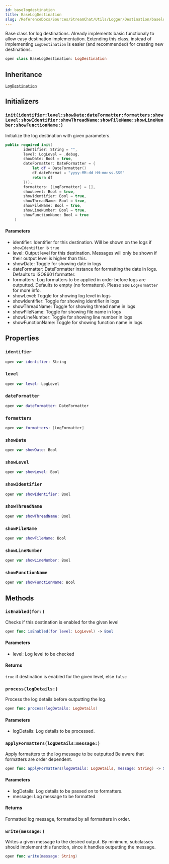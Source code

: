 ```yaml
---
id: baselogdestination 
title: BaseLogDestination
slug: /ReferenceDocs/Sources/StreamChat/Utils/Logger/Destination/baselogdestination
---
```


Base class for log destinations. Already implements basic functionaly to allow easy destination implementation.
Extending this class, instead of implementing `LogDestination` is easier (and recommended) for creating new destinations.

``` swift
open class BaseLogDestination: LogDestination 
```

## Inheritance

[`LogDestination`](LogDestination)

## Initializers

### `init(identifier:level:showDate:dateFormatter:formatters:showLevel:showIdentifier:showThreadName:showFileName:showLineNumber:showFunctionName:)`

Initialize the log destination with given parameters.

``` swift
public required init(
        identifier: String = "",
        level: LogLevel = .debug,
        showDate: Bool = true,
        dateFormatter: DateFormatter = {
            let df = DateFormatter()
            df.dateFormat = "yyyy-MM-dd HH:mm:ss.SSS"
            return df
        }(),
        formatters: [LogFormatter] = [],
        showLevel: Bool = true,
        showIdentifier: Bool = true,
        showThreadName: Bool = true,
        showFileName: Bool = true,
        showLineNumber: Bool = true,
        showFunctionName: Bool = true
    ) 
```

#### Parameters

  - identifier: Identifier for this destination. Will be shown on the logs if `showIdentifier` is `true`
  - level: Output level for this destination. Messages will only be shown if their output level is higher than this.
  - showDate: Toggle for showing date in logs
  - dateFormatter: DateFormatter instance for formatting the date in logs. Defaults to ISO8601 formatter.
  - formatters: Log formatters to be applied in order before logs are outputted. Defaults to empty (no formatters). Please see `LogFormatter` for more info.
  - showLevel: Toggle for showing log level in logs
  - showIdentifier: Toggle for showing identifier in logs
  - showThreadName: Toggle for showing thread name in logs
  - showFileName: Toggle for showing file name in logs
  - showLineNumber: Toggle for showing line number in logs
  - showFunctionName: Toggle for showing function name in logs

## Properties

### `identifier`

``` swift
open var identifier: String
```

### `level`

``` swift
open var level: LogLevel
```

### `dateFormatter`

``` swift
open var dateFormatter: DateFormatter
```

### `formatters`

``` swift
open var formatters: [LogFormatter]
```

### `showDate`

``` swift
open var showDate: Bool
```

### `showLevel`

``` swift
open var showLevel: Bool
```

### `showIdentifier`

``` swift
open var showIdentifier: Bool
```

### `showThreadName`

``` swift
open var showThreadName: Bool
```

### `showFileName`

``` swift
open var showFileName: Bool
```

### `showLineNumber`

``` swift
open var showLineNumber: Bool
```

### `showFunctionName`

``` swift
open var showFunctionName: Bool
```

## Methods

### `isEnabled(for:)`

Checks if this destination is enabled for the given level

``` swift
open func isEnabled(for level: LogLevel) -> Bool 
```

#### Parameters

  - level: Log level to be checked

#### Returns

`true` if destination is enabled for the given level, else `false`

### `process(logDetails:)`

Process the log details before outputting the log.

``` swift
open func process(logDetails: LogDetails) 
```

#### Parameters

  - logDetails: Log details to be processed.

### `applyFormatters(logDetails:message:)`

Apply formatters to the log message to be outputted
Be aware that formatters are order dependent.

``` swift
open func applyFormatters(logDetails: LogDetails, message: String) -> String 
```

#### Parameters

  - logDetails: Log details to be passed on to formatters.
  - message: Log message to be formatted

#### Returns

Formatted log message, formatted by all formatters in order.

### `write(message:)`

Writes a given message to the desired output.
By minimum, subclasses should implement this function, since it handles outputting the message.

``` swift
open func write(message: String) 
```
